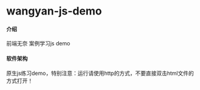 # wangyan-js-demo

#### 介绍
前端无奈 案例学习js demo

#### 软件架构
原生js练习demo，特别注意：运行请使用http的方式，不要直接双击html文件的方式打开！

